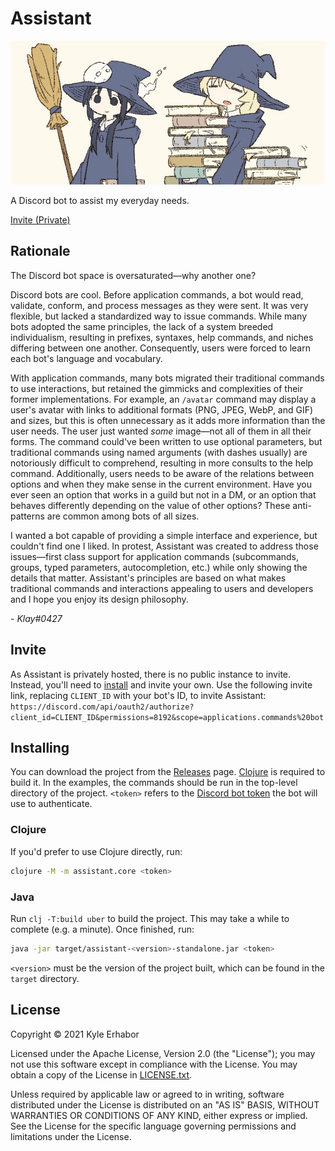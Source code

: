 # Assistant

![Banner](./banner.png)

A Discord bot to assist my everyday needs.

[Invite (Private)](https://discord.com/api/oauth2/authorize?client_id=856158596344709130&permissions=8192&scope=applications.commands%20bot)

## Rationale

The Discord bot space is oversaturated—why another one?

Discord bots are cool. Before application commands, a bot would read, validate, conform, and process messages as they 
were sent. It was very flexible, but lacked a standardized way to issue commands. While many bots adopted the same
principles, the lack of a system breeded individualism, resulting in prefixes, syntaxes, help commands, and niches
differing between one another. Consequently, users were forced to learn each bot's language and vocabulary.

With application commands, many bots migrated their traditional commands to use interactions, but retained the gimmicks 
and complexities of their former implementations. For example, an `/avatar` command may display a user's avatar with 
links to additional formats (PNG, JPEG, WebP, and GIF) and sizes, but this is often unnecessary as it adds more 
information than the user needs. The user just wanted *some* image—not all of them in all their forms. The command 
could've been written to use optional parameters, but traditional commands using named arguments (with dashes usually) 
are notoriously difficult to comprehend, resulting in more consults to the help command. Additionally, users needs to
be aware of the relations between options and when they make sense in the current environment. Have you ever seen an
option that works in a guild but not in a DM, or an option that behaves differently depending on the value of other
options? These anti-patterns are common among bots of all sizes.

I wanted a bot capable of providing a simple interface and experience, but couldn't find one I liked. In protest,
Assistant was created to address those issues—first class support for application commands (subcommands, groups, typed
parameters, autocompletion, etc.) while only showing the details that matter. Assistant's principles are based on what
makes traditional commands and interactions appealing to users and developers and I hope you enjoy its design philosophy.

*- Klay#0427*

## Invite

As Assistant is privately hosted, there is no public instance to invite. Instead, you'll need to [install](#installing)
and invite your own. Use the following invite link, replacing `CLIENT_ID` with your bot's ID, to invite Assistant:
`https://discord.com/api/oauth2/authorize?client_id=CLIENT_ID&permissions=8192&scope=applications.commands%20bot`

## Installing

You can download the project from the [Releases](https://github.com/KyleErhabor/assistant/releases/latest) page.
[Clojure](https://clojure.org/guides/getting_started) is required to build it. In the examples, the commands should be 
run in the top-level directory of the project. `<token>` refers to the
[Discord bot token](https://discord.com/developers/applications) the bot will use to authenticate.

### Clojure

If you'd prefer to use Clojure directly, run:

```sh
clojure -M -m assistant.core <token>
```

### Java

Run `clj -T:build uber` to build the project. This may take a while to complete (e.g. a minute). Once finished, run:
```sh
java -jar target/assistant-<version>-standalone.jar <token>
```

`<version>` must be the version of the project built, which can be found in the `target` directory.

## License

Copyright © 2021 Kyle Erhabor

Licensed under the Apache License, Version 2.0 (the "License"); you may not use this software except in compliance with
the License. You may obtain a copy of the License in [LICENSE.txt](./LICENSE.txt).

Unless required by applicable law or agreed to in writing, software distributed under the License is distributed on an
"AS IS" BASIS, WITHOUT WARRANTIES OR CONDITIONS OF ANY KIND, either express or implied. See the License for the specific
language governing permissions and limitations under the License.
